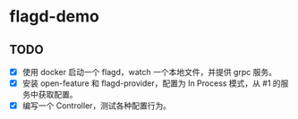 # flagd-demo

## TODO

- [X] 使用 docker 启动一个 flagd，watch 一个本地文件，并提供 grpc 服务。
- [X] 安装 open-feature 和 flagd-provider，配置为 In Process 模式，从 #1 的服务中获取配置。
- [X] 编写一个 Controller，测试各种配置行为。